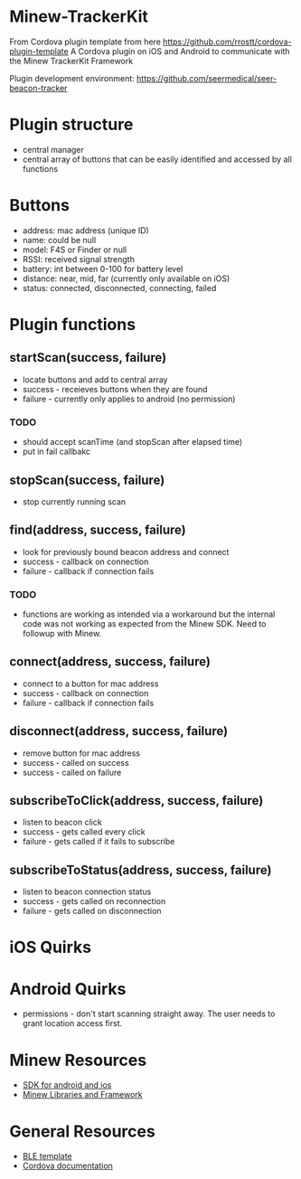 Minew-TrackerKit
======

From Cordova plugin template from here https://github.com/rrostt/cordova-plugin-template
A Cordova plugin on iOS and Android to communicate with the Minew TrackerKit Framework

Plugin development environment: https://github.com/seermedical/seer-beacon-tracker

# Plugin structure
* central manager
* central array of buttons that can be easily identified and accessed by all functions

# Buttons
* address: mac address (unique ID)
* name: could be null
* model: F4S or Finder or null
* RSSI: received signal strength
* battery: int between 0-100 for battery level
* distance: near, mid, far (currently only available on iOS)
* status: connected, disconnected, connecting, failed

# Plugin functions
## startScan(success, failure)
* locate buttons and add to central array
* success - receieves buttons when they are found
* failure - currently only applies to android (no permission)

### TODO
* should accept scanTime (and stopScan after elapsed time)
* put in fail callbakc

## stopScan(success, failure)
* stop currently running scan

## find(address, success, failure)
* look for previously bound beacon address and connect
* success - callback on connection
* failure - callback if connection fails

### TODO
* functions are working as intended via a workaround but the internal code was not working as expected from the Minew SDK. Need to followup with Minew.

## connect(address, success, failure)
* connect to a button for mac address
* success - callback on connection
* failure - callback if connection fails

## disconnect(address, success, failure)
* remove button for mac address
* success - called on success
* success - called on failure

## subscribeToClick(address, success, failure)
* listen to beacon click
* success - gets called every click
* failure - gets called if it fails to subscribe

## subscribeToStatus(address, success, failure)
* listen to beacon connection status
* success - gets called on reconnection
* failure - gets called on disconnection

# iOS Quirks

# Android Quirks
* permissions - don't start scanning straight away. The user needs to grant location access first.

# Minew Resources

- [SDK for android and ios](http://docs.beaconyun.com/TrackerKit/iOS_MinewTrackerKit_Software_Development_Kit_Guide_en/)
- [Minew Libraries and Framework](https://api.beaconyun.com/d/ba7627b8b03f4cb6a4a1/?p=/iOS&mode=list)

# General Resources

- [BLE template](https://github.com/seermedical/cordova-plugin-ble-central)
- [Cordova documentation](https://cordova.apache.org/docs/en/latest/guide/hybrid/plugins/)
